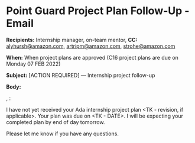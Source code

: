 # Point Guard Project Plan Follow-Up - Email

**Recipients:** Internship manager, on-team mentor, 
**CC:** [alyhursh@amazon.com](mailto:alyhursh@amazon.com), [artripm@amazon.com](mailto:artripm@amazon.com), [strohe@amazon.com](mailto:strohe@amazon.com)

**When:** When project plans are approved (C16 project plans are due on Monday 07 FEB 2022)

**Subject:** [ACTION REQUIRED] <TK INTERN NAME> — Internship project follow-up

**Body:**

<TK MANAGER NAME>, <TIK MENTOR NAME>:

I have not yet received your Ada internship project plan <TK - revision, if applicable>. Your plan was due on <TK - DATE>. I will be expecting your completed plan by end of day tomorrow. 

Please let me know if you have any questions.

<TK YOUR NAME>

